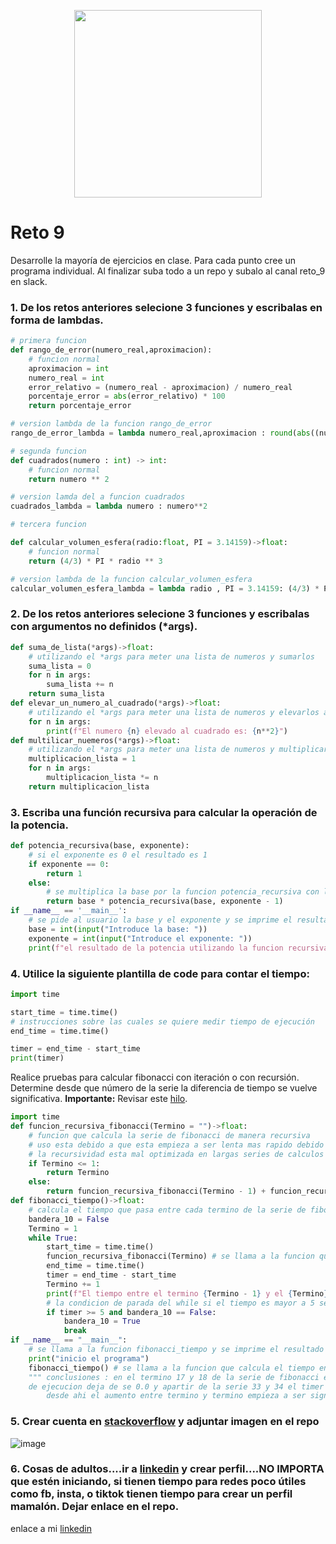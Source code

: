 <div align='center'>
<figure> <img src="https://res.cloudinary.com/dm0p2ljin/image/upload/v1714416338/error-418_dtb3ak.png" alt="" width="300" height="auto"/></br>
<figcaption><b></b></figcaption></figure>
</div>

# Reto 9
Desarrolle la mayoría de ejercicios en clase. Para cada punto cree un programa individual. Al finalizar suba todo a un repo y subalo al canal reto_9 en slack.

### 1. De los retos anteriores selecione 3 funciones y escribalas en forma de lambdas.
```python
# primera funcion
def rango_de_error(numero_real,aproximacion):
    # funcion normal
    aproximacion = int
    numero_real = int
    error_relativo = (numero_real - aproximacion) / numero_real
    porcentaje_error = abs(error_relativo) * 100
    return porcentaje_error

# version lambda de la funcion rango_de_error
rango_de_error_lambda = lambda numero_real,aproximacion : round(abs((numero_real - aproximacion)/numero_real)*100,5)

# segunda funcion
def cuadrados(numero : int) -> int:
    # funcion normal
    return numero ** 2

# version lamda del a funcion cuadrados
cuadrados_lambda = lambda numero : numero**2

# tercera funcion

def calcular_volumen_esfera(radio:float, PI = 3.14159)->float:
    # funcion normal
    return (4/3) * PI * radio ** 3

# version lambda de la funcion calcular_volumen_esfera
calcular_volumen_esfera_lambda = lambda radio , PI = 3.14159: (4/3) * PI * radio**3
```
### 2. De los retos anteriores selecione 3 funciones y escribalas con argumentos no definidos (*args).
```python
def suma_de_lista(*args)->float:
    # utilizando el *args para meter una lista de numeros y sumarlos
    suma_lista = 0
    for n in args:
        suma_lista += n
    return suma_lista 
def elevar_un_numero_al_cuadrado(*args)->float:
    # utilizando el *args para meter una lista de numeros y elevarlos al cuadrado
    for n in args:
        print(f"El numero {n} elevado al cuadrado es: {n**2}")
def multilicar_nuemeros(*args)->float:
    # utilizando el *args para meter una lista de numeros y multiplicarlos
    multiplicacion_lista = 1
    for n in args:
        multiplicacion_lista *= n
    return multiplicacion_lista
```
### 3. Escriba una función recursiva para calcular la operación de la potencia.
```python
def potencia_recursiva(base, exponente):
    # si el exponente es 0 el resultado es 1
    if exponente == 0:
        return 1
    else:
        # se multiplica la base por la funcion potencia_recursiva con la misma base y exponente - 1
        return base * potencia_recursiva(base, exponente - 1)
if __name__ == '__main__':
    # se pide al usuario la base y el exponente y se imprime el resultado de la potencia
    base = int(input("Introduce la base: "))
    exponente = int(input("Introduce el exponente: "))
    print(f"el resultado de la potencia utilizando la funcion recursiva es {potencia_recursiva(base, exponente)}")
```

### 4. Utilice la siguiente plantilla de code para contar el tiempo:
```python
import time

start_time = time.time()
# instrucciones sobre las cuales se quiere medir tiempo de ejecución
end_time = time.time()

timer = end_time - start_time
print(timer)
```

Realice pruebas para calcular fibonacci con iteración o con recursión. Determine desde que número de la serie la diferencia de tiempo se vuelve significativa.
**Importante:** Revisar este [hilo](https://stackoverflow.com/questions/8220801/how-to-use-timeit-module).
```python
import time
def funcion_recursiva_fibonacci(Termino = "")->float:
    # funcion que calcula la serie de fibonacci de manera recursiva 
    # uso esta debido a que esta empieza a ser lenta mas rapido debido a la misma recursividad
    # la recursividad esta mal optimizada en largas series de calculos segun un post de stackoverflow
    if Termino <= 1:
        return Termino
    else:
        return funcion_recursiva_fibonacci(Termino - 1) + funcion_recursiva_fibonacci(Termino - 2)
def fibonacci_tiempo()->float:
    # calcula el tiempo que pasa entre cada termino de la serie de fibonacci
    bandera_10 = False
    Termino = 1
    while True:
        start_time = time.time() 
        funcion_recursiva_fibonacci(Termino) # se llama a la funcion que calcula la serie de fibonacci
        end_time = time.time() 
        timer = end_time - start_time
        Termino += 1
        print(f"El tiempo entre el termino {Termino - 1} y el {Termino} de la serie de fibonacci es: {timer} ")
        # la condicion de parada del while si el tiempo es mayor a 5 segundos la bandera se activa y se detiene el bucle
        if timer >= 5 and bandera_10 == False:
            bandera_10 = True
            break
if __name__ == "__main__":
    # se llama a la funcion fibonacci_tiempo y se imprime el resultado
    print("inicio el programa")
    fibonacci_tiempo() # se llama a la funcion que calcula el tiempo entre cada termino de la serie de fibonacci
    """ conclusiones : en el termino 17 y 18 de la serie de fibonacci el tiempo 
    de ejecucion deja de se 0.0 y apartir de la serie 33 y 34 el timer es de 1 segundo
        desde ahi el aumento entre termino y termino empieza a ser significativo"""
```

### 5. Crear cuenta en [stackoverflow](https://stackoverflow.com/) y adjuntar imagen en el repo
![image](https://github.com/JavierGONL/repo_reto_9/assets/159032556/761b58df-c476-451d-b269-23d38161b4f5)
### 6. Cosas de adultos....ir a [linkedin](https://www.linkedin.com/) y crear perfil....NO IMPORTA que estén iniciando, si tienen tiempo para redes poco útiles como fb, insta, o tiktok tienen tiempo para crear un perfil mamalón. Dejar enlace en el repo.
enlace a mi [linkedin](https://www.linkedin.com/in/kevin-javier-gonzalez-l-41854527a/)
